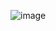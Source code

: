 ![image](https://github.com/Rahul-chaurasiya/Leetcode-Practice-Problem/assets/77222540/25f7862a-6226-459b-a903-2b570edb60b8)
